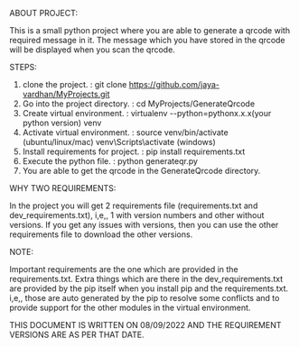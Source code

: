 ABOUT PROJECT:

This is a small python project where you are able to generate a qrcode with required message in it.
The message which you have stored in the qrcode will be displayed when you scan the qrcode. 

STEPS:

1) clone the project. : git clone https://github.com/jaya-vardhan/MyProjects.git
2) Go into the project directory. : cd MyProjects/GenerateQrcode
3) Create virtual environment. : virtualenv --python=pythonx.x.x(your python version) venv
4) Activate virtual environment. : source venv/bin/activate (ubuntu/linux/mac)
                                   venv\Scripts\activate  (windows)
5) Install requirements for project. : pip install requirements.txt
6) Execute the python file. : python generateqr.py
7) You are able to get the qrcode in the GenerateQrcode directory.


WHY TWO REQUIREMENTS:

In the project you will get 2 requirements file (requirements.txt and dev_requirements.txt), i,e,, 1 with version numbers and other without versions. If you get any issues with versions, then you can use the other requirements file to download the other versions.


NOTE:

Important requirements are the one which are provided in the requirements.txt. Extra things which are there in the dev_requirements.txt are provided by the pip itself when you install pip and the requirements.txt. i,e,, those are auto generated by the pip to resolve some conflicts and to provide support for the other modules in the virtual environment. 

THIS DOCUMENT IS WRITTEN ON 08/09/2022 AND THE REQUIREMENT VERSIONS ARE AS PER THAT DATE.
